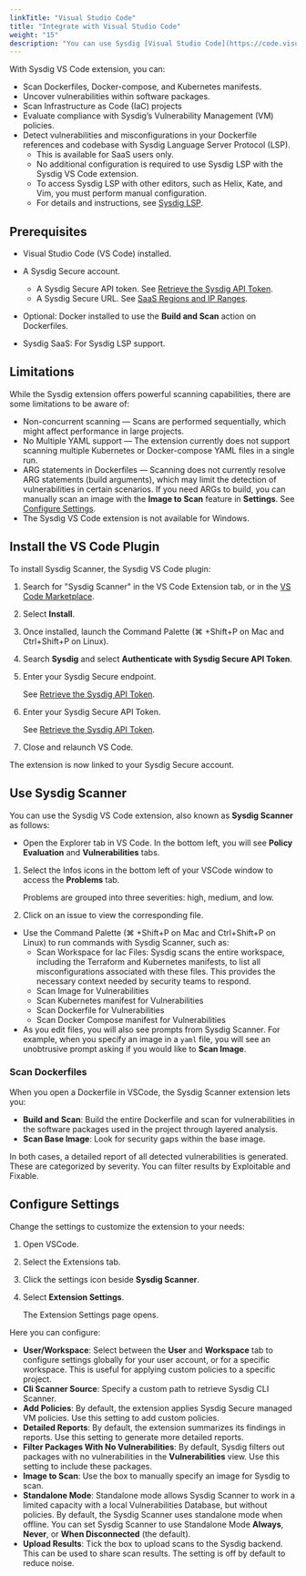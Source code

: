 ```yaml
---
linkTitle: "Visual Studio Code"
title: "Integrate with Visual Studio Code"
weight: "15"
description: "You can use Sysdig [Visual Studio Code](https://code.visualstudio.com/) extension to catch vulnerabilities and compliance policy violations early in development. This extension empowers shift-left testing and pre-runtime security."
---
```


With Sysdig VS Code extension, you can:

- Scan Dockerfiles, Docker-compose, and Kubernetes manifests.
- Uncover vulnerabilities within software packages.
- Scan Infrastructure as Code (IaC) projects
- Evaluate compliance with Sysdig’s Vulnerability Management (VM) policies.
- Detect vulnerabilities and misconfigurations in your Dockerfile references and codebase with Sysdig Language Server Protocol (LSP). 
  - This is available for SaaS users only. 
  - No additional configuration is required to use Sysdig LSP with the Sysdig VS Code extension.
  - To access Sysdig LSP with other editors, such as Helix, Kate, and Vim, you must perform manual configuration.
  - For details and instructions, see [Sysdig LSP](https://github.com/sysdiglabs/sysdig-lsp/blob/master/README.md).

## Prerequisites

- Visual Studio Code (VS Code) installed.

- A Sysdig Secure account.
  - A Sysdig Secure API token. See [Retrieve the Sysdig API Token](/en/api-token/).
  - A Sysdig Secure URL. See [SaaS Regions and IP Ranges](/en/saas-regions/).

- Optional: Docker installed to use the **Build and Scan** action on Dockerfiles.

- Sysdig SaaS: For Sysdig LSP support.

## Limitations

While the Sysdig extension offers powerful scanning capabilities, there are some limitations to be aware of:

- Non-concurrent scanning — Scans are performed sequentially, which might affect performance in large projects.
- No Multiple YAML support — The extension currently does not support scanning multiple Kubernetes or Docker-compose YAML files in a single run.
- ARG statements in Dockerfiles — Scanning does not currently resolve ARG statements (build arguments), which may limit the detection of vulnerabilities in certain scenarios. If you need ARGs to build, you can manually scan an image with the **Image to Scan** feature in **Settings**. See [Configure Settings](#Configure-settings).
- The Sysdig VS Code extension is not available for Windows.


## Install the VS Code Plugin

To install Sysdig Scanner, the Sysdig VS Code plugin:

1. Search for "Sysdig Scanner" in the VS Code Extension tab, or in the [VS Code Marketplace](https://marketplace.visualstudio.com/items?itemName=sysdig.sysdig-vscode-ext).

2. Select **Install**.

3. Once installed, launch the Command Palette (⌘ +Shift+P on Mac and Ctrl+Shift+P on Linux).

4. Search **Sysdig** and select **Authenticate with Sysdig Secure API Token**.

5. Enter your Sysdig Secure endpoint.

   See [Retrieve the Sysdig API Token](/en/api-token/).

7. Enter your Sysdig Secure API Token.

   See [Retrieve the Sysdig API Token](/en/api-token/).

9. Close and relaunch VS Code.

The extension is now linked to your Sysdig Secure account.

## Use Sysdig Scanner

You can use the Sysdig VS Code extension, also known as **Sysdig Scanner** as follows:

- Open the Explorer tab in VS Code. In the bottom left, you will see **Policy Evaluation** and **Vulnerabilities** tabs.
1. Select the Infos icons in the bottom left of your VSCode window to access the **Problems** tab.

   Problems are grouped into three severities: high, medium, and low. 
   
2. Click on an issue to view the corresponding file.
- Use the Command Palette (⌘ +Shift+P on Mac and Ctrl+Shift+P on Linux) to run commands with Sysdig Scanner, such as:
  - Scan Workspace for Iac Files: Sysdig scans the entire workspace, including the Terraform and Kubernetes manifests, to list all misconfigurations associated with these files. This provides the necessary context needed by security teams to respond.
  - Scan Image for Vulnerabilities
  - Scan Kubernetes manifest for Vulnerabilities
  - Scan Dockerfile for Vulnerabilities
  - Scan Docker Compose manifest for Vulnerabilities
- As you edit files, you will also see prompts from Sysdig Scanner. For example, when you specify an image in a `yaml` file, you will see an unobtrusive prompt asking if you would like to **Scan Image**. 

### Scan Dockerfiles

When you open a Dockerfile in VSCode, the Sysdig Scanner extension lets you:
- **Build and Scan**: Build the entire Dockerfile and scan for vulnerabilities in the software packages used in the project through layered analysis.
- **Scan Base Image**: Look for security gaps within the base image.

In both cases, a detailed report of all detected vulnerabilities is generated. These are categorized by severity. You can filter results by Exploitable and Fixable.

## Configure Settings

Change the settings to customize the extension to your needs:

1. Open VSCode.

2. Select the Extensions tab.

3. Click the settings icon beside **Sysdig Scanner**.

4. Select **Extension Settings**.

   The Extension Settings page opens.

Here you can configure:

- **User/Workspace**: Select between the **User** and **Workspace** tab to configure settings globally for your user account, or for a specific workspace. This is useful for applying custom policies to a specific project. 
- **Cli Scanner Source**: Specify a custom path to retrieve Sysdig CLI Scanner.
- **Add Policies**: By default, the extension applies Sysdig Secure managed VM policies. Use this setting to add custom policies.
- **Detailed Reports**: By default, the extension summarizes its findings in reports. Use this setting to generate more detailed reports.
- **Filter Packages With No Vulnerabilities**: By default, Sysdig filters out packages with no vulnerabilities in the **Vulnerabilities** view. Use this setting to include these packages.
- **Image to Scan**: Use the box to manually specify an image for Sysdig to scan.
- **Standalone Mode**: Standalone mode allows Sysdig Scanner to work in a limited capacity with a local Vulnerabilities Database, but without policies. By default, the Sysdig Scanner uses standalone mode when offline. You can set Sysdig Scanner to use Standalone Mode **Always**, **Never**, or **When Disconnected** (the default).
- **Upload Results**: Tick the box to upload scans to the Sysdig backend. This can be used to share scan results. The setting is off by default to reduce noise. 
